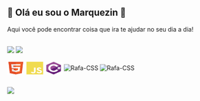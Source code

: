 ## 👋 Olá eu sou o Marquezin 🚀

Aqui você pode encontrar coisa que ira te ajudar no seu dia a dia! 
 
<div style="display: inline_block"><br>
<img src="https://github-readme-stats.vercel.app/api?username=Marquezin&show_icons=true&theme=dark" />
<img src="https://github-readme-stats.vercel.app/api/top-langs/?username=Marquezin&hide_progress=true&theme=dark" />
  
<div style="display: inline_block"><br>
    <img align="center" alt="Rafa-HTML" height="30" width="40" src="https://raw.githubusercontent.com/devicons/devicon/master/icons/html5/html5-original.svg">
  <img align="center" alt="Rafa-Js" height="30" width="40" src="https://raw.githubusercontent.com/devicons/devicon/master/icons/javascript/javascript-plain.svg">
  <img align="center" alt="Rafa-CSS" height="30" width="40" src="https://raw.githubusercontent.com/devicons/devicon/master/icons/csharp/csharp-original.svg">
<img align="center" alt="Rafa-CSS" height="30" width="40" src="https://upload.wikimedia.org/wikipedia/commons/thumb/2/27/PHP-logo.svg/2560px-PHP-logo.svg.png">
<img align="center" alt="Rafa-CSS" height="30" width="40" src="https://static-00.iconduck.com/assets.00/node-js-icon-227x256-913nazt0.png">
</div>
  
  ##
 
<div> 
  
   <a href="https://instagram.com/notmarquezin" target="_blank"><img src="https://img.shields.io/badge/-Instagram-%23E4405F?style=for-the-badge&logo=instagram&logoColor=white" target="_blank"></a>
  </div>
